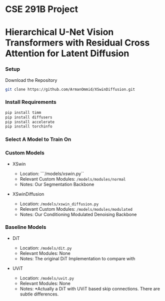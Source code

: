 # CSE 291B Project
# Hierarchical U-Net Vision Transformers with Residual Cross Attention for Latent Diffusion

### Setup

Download the Repository

```bash
git clone https://github.com/ArmanOmmid/XSwinDiffusion.git
```

### Install Requirements
```bash
pip install timm
pip install diffusers
pip install accelerate
pip install torchinfo
```

### Select A Model to Train On

### Custom Models
- XSwin
  - Location: ```/models/xswin.py``
  - Relevant Custom Modules: ```/models/modules/normal```
  - Notes: Our Segmentation Backbone

- XSwinDiffusion
  - Location: ```/models/xswin_diffusion.py```
  - Relevant Custom Modules: ```/models/modules/modulated```
  - Notes: Our Conditioning Modulated Denoising Backbone

### Baseline Models
- DiT
  - Location: ```/models/dit.py```
  - Relevant Modules: None
  - Notes: The original DiT Implementation to compare with

- UViT
  - Location: ```/models/uvit.py```
  - Relevant Modules: None
  - Notes: *Actually a DiT with UViT based skip connections. There are subtle differences.
